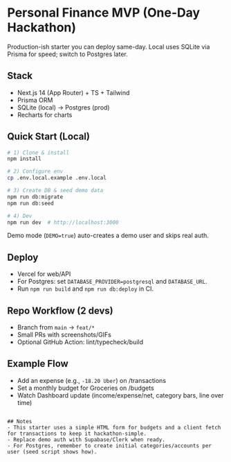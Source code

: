 # Personal Finance MVP (One-Day Hackathon)

Production-ish starter you can deploy same-day. Local uses SQLite via Prisma for speed; switch to Postgres later.

## Stack
- Next.js 14 (App Router) + TS + Tailwind
- Prisma ORM
- SQLite (local) → Postgres (prod)
- Recharts for charts

## Quick Start (Local)
```bash
# 1) Clone & install
npm install

# 2) Configure env
cp .env.local.example .env.local

# 3) Create DB & seed demo data
npm run db:migrate
npm run db:seed

# 4) Dev
npm run dev  # http://localhost:3000
```

Demo mode (`DEMO=true`) auto-creates a demo user and skips real auth.

## Deploy
- Vercel for web/API
- For Postgres: set `DATABASE_PROVIDER=postgresql` and `DATABASE_URL`.
- Run `npm run build` and `npm run db:deploy` in CI.

## Repo Workflow (2 devs)
- Branch from `main` → `feat/*`
- Small PRs with screenshots/GIFs
- Optional GitHub Action: lint/typecheck/build

## Example Flow
- Add an expense (e.g., `-18.20 Uber`) on /transactions
- Set a monthly budget for Groceries on /budgets
- Watch Dashboard update (income/expense/net, category bars, line over time)
```

## Notes
- This starter uses a simple HTML form for budgets and a client fetch for transactions to keep it hackathon-simple.
- Replace demo auth with Supabase/Clerk when ready.
- For Postgres, remember to create initial categories/accounts per user (seed script shows how).
